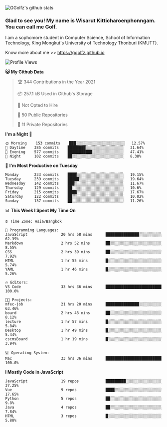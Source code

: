 ![GGolfz's github stats](https://github-readme-stats.vercel.app/api?username=ggolfz&count_private=true&show_icons=true&theme=radical)

### Glad to see you! My name is Wisarut Kitticharoenphonngam. You can call me Golf.

I am a sophomore student in Computer Science, School of Information Technology, King Mongkut's University of Technology Thonburi (KMUTT).

Know more about me >> https://ggolfz.github.io

<!--START_SECTION:waka-->
![Profile Views](http://img.shields.io/badge/Profile%20Views-19-blue)

**🐱 My Github Data** 

> 🏆 344 Contributions in the Year 2021
 > 
> 📦 257.1 kB Used in Github's Storage 
 > 
> 🚫 Not Opted to Hire
 > 
> 📜 50 Public Repositories 
 > 
> 🔑 11 Private Repositories  
 > 
**I'm a Night 🦉** 

```text
🌞 Morning    153 commits    ███░░░░░░░░░░░░░░░░░░░░░░   12.57% 
🌆 Daytime    385 commits    ████████░░░░░░░░░░░░░░░░░   31.64% 
🌃 Evening    577 commits    ███████████░░░░░░░░░░░░░░   47.41% 
🌙 Night      102 commits    ██░░░░░░░░░░░░░░░░░░░░░░░   8.38%

```
📅 **I'm Most Productive on Tuesday** 

```text
Monday       233 commits    ████░░░░░░░░░░░░░░░░░░░░░   19.15% 
Tuesday      239 commits    █████░░░░░░░░░░░░░░░░░░░░   19.64% 
Wednesday    142 commits    ███░░░░░░░░░░░░░░░░░░░░░░   11.67% 
Thursday     129 commits    ██░░░░░░░░░░░░░░░░░░░░░░░   10.6% 
Friday       215 commits    ████░░░░░░░░░░░░░░░░░░░░░   17.67% 
Saturday     122 commits    ██░░░░░░░░░░░░░░░░░░░░░░░   10.02% 
Sunday       137 commits    ██░░░░░░░░░░░░░░░░░░░░░░░   11.26%

```


📊 **This Week I Spent My Time On** 

```text
⌚︎ Time Zone: Asia/Bangkok

💬 Programming Languages: 
JavaScript               20 hrs 58 mins      ███████████████░░░░░░░░░░   62.39% 
Markdown                 2 hrs 52 mins       ██░░░░░░░░░░░░░░░░░░░░░░░   8.55% 
CSS                      2 hrs 39 mins       ██░░░░░░░░░░░░░░░░░░░░░░░   7.92% 
HTML                     1 hr 55 mins        █░░░░░░░░░░░░░░░░░░░░░░░░   5.74% 
YAML                     1 hr 46 mins        █░░░░░░░░░░░░░░░░░░░░░░░░   5.26%

🔥 Editors: 
VS Code                  33 hrs 36 mins      █████████████████████████   100.0%

🐱‍💻 Projects: 
mfec-job                 21 hrs 20 mins      ███████████████░░░░░░░░░░   63.46% 
board                    2 hrs 43 mins       ██░░░░░░░░░░░░░░░░░░░░░░░   8.12% 
lecture                  1 hr 57 mins        █░░░░░░░░░░░░░░░░░░░░░░░░   5.84% 
Desktop                  1 hr 49 mins        █░░░░░░░░░░░░░░░░░░░░░░░░   5.44% 
cscmsBoard               1 hr 19 mins        █░░░░░░░░░░░░░░░░░░░░░░░░   3.94%

💻 Operating System: 
Mac                      33 hrs 36 mins      █████████████████████████   100.0%

```

**I Mostly Code in JavaScript** 

```text
JavaScript               19 repos            █████████░░░░░░░░░░░░░░░░   37.25% 
Vue                      9 repos             ████░░░░░░░░░░░░░░░░░░░░░   17.65% 
Python                   5 repos             ██░░░░░░░░░░░░░░░░░░░░░░░   9.8% 
Java                     4 repos             ██░░░░░░░░░░░░░░░░░░░░░░░   7.84% 
HTML                     3 repos             █░░░░░░░░░░░░░░░░░░░░░░░░   5.88%

```



<!--END_SECTION:waka-->
